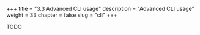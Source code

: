 +++
title = "3.3 Advanced CLI usage"
description = "Advanced CLI usage"
weight = 33
chapter = false
slug = "cli"
+++

TODO
